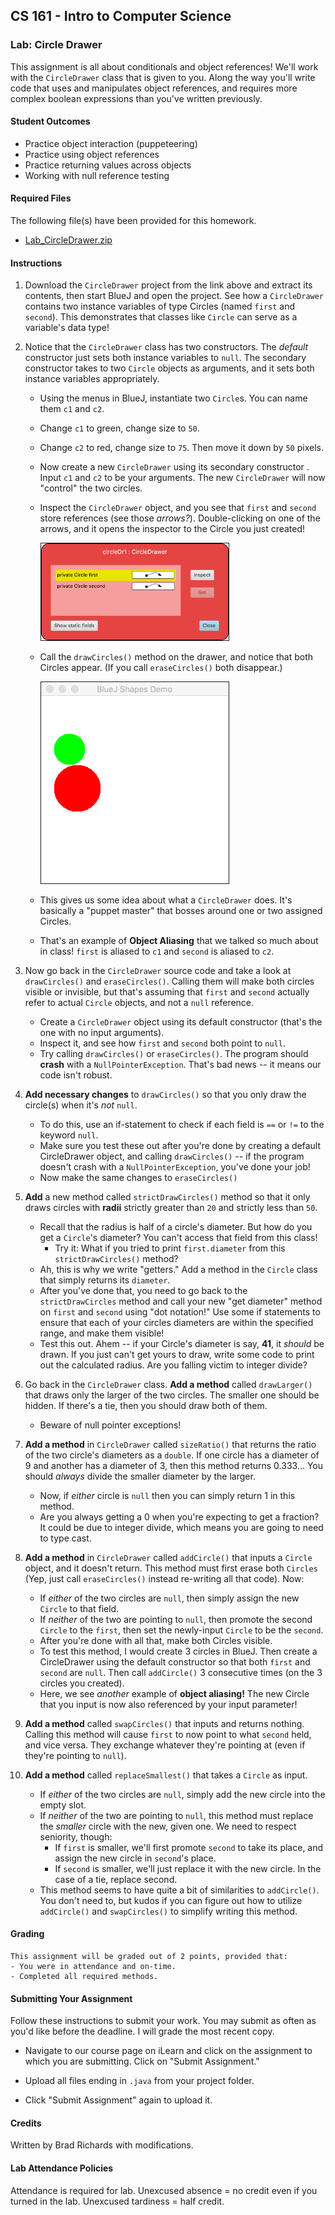 ## CS 161 - Intro to Computer Science

### Lab: Circle Drawer

This assignment is all about conditionals and object references! We'll work with the `CircleDrawer` class that is given to you. Along the way you'll write code that uses and manipulates object references, and requires more complex boolean expressions than you've written previously.

#### Student Outcomes

- Practice object interaction (puppeteering)
- Practice using object references
- Practice returning values across objects
- Working with null reference testing

<!-- 
#### Working with Partners (Please Read)

You are required to work _together_ on labs. As I mentioned the first day of class, some of you may have had some prior programming experience, and this lab may come more naturally for you. Please be humble and be supportive to one another, and don't leave your partner behind. Labs are _very_ low-stakes, and you'll get full credit for being here, working through it, and being a good citizen. We'll be around to help.

Here are your assigned partners for today's lab.

```
[Jones, B, Jones, S]
[Steller, L, Culpepper, A]
[Camblin, F, Strash, K]
[Beardsley, M, Murphy, C, Rodriguez, C]
[Brown, A, Grey, E]
[Roppolo, G, Murayama, E]
[Wissing, A, Miller, D]
``` 
-->


#### Required Files

The following file(s) have been provided for this homework.

- [Lab_CircleDrawer.zip](Lab_CircleDrawer.zip)

#### Instructions

1. Download the `CircleDrawer` project from the link above and extract its contents, then start BlueJ and open the project. See how a `CircleDrawer` contains two instance variables of type Circles (named `first` and `second`). This demonstrates that classes like `Circle` can serve as a variable's data type!

2. Notice that the `CircleDrawer` class has two constructors. The *default* constructor just sets both instance variables to `null`. The secondary constructor takes to two `Circle` objects as arguments, and it sets both instance variables appropriately.

    - Using the menus in BlueJ, instantiate two `Circle`s. You can name them `c1` and `c2`.
    - Change `c1` to green, change size to `50`.
    - Change `c2` to red, change size to `75`. Then move it down by `50` pixels.
    - Now create a new `CircleDrawer` using its secondary constructor . Input `c1` and `c2` to be your arguments. The new `CircleDrawer` will now "control" the two circles.
    - Inspect the `CircleDrawer` object, and you see that `first` and `second` store references (see those *arrows?*). Double-clicking on one of the arrows, and it opens the inspector to the Circle you just created!

      <img src="figures/drawer2.png" width="300px" border="1px" />

    - Call the `drawCircles()` method on the drawer, and notice that both Circles appear. (If you call `eraseCircles()` both disappear.)

      <img src="figures/drawer1.png" width="300px" border="1px" />

    - This gives us some idea about what a `CircleDrawer` does. It's basically a "puppet master" that bosses around one or two assigned Circles.

    - That's an example of **Object Aliasing** that we talked so much about in class! `first` is aliased to `c1` and `second` is aliased to `c2`.

3. Now go back in the `CircleDrawer` source code and take a look at `drawCircles()` and `eraseCircles()`. Calling them will make both circles visible or invisible, but that's assuming that `first` and `second` actually refer to actual `Circle` objects, and not a `null` reference.

    - Create a `CircleDrawer` object using its default constructor (that's the one with no input arguments).
    - Inspect it, and see how `first` and `second` both point to `null`.
    - Try calling `drawCircles()` or `eraseCircles()`. The program should **crash** with a `NullPointerException`. That's bad news -- it means our code isn't robust.

4. **Add necessary changes** to `drawCircles()` so that you only draw the circle(s) when it's *not* `null`.
    - To do this, use an if-statement to check if each field is `==` or `!=` to the keyword `null`.
    - Make sure you test these out after you're done by creating a default CircleDrawer object, and calling `drawCircles()` -- if the program doesn't crash with a `NullPointerException`, you've done your job!
    - Now make the same changes to `eraseCircles()`

5. **Add** a new method called `strictDrawCircles()` method so that it only draws circles with **radii** strictly greater than `20` and strictly less than `50`.

    - Recall that the radius is half of a circle's diameter. But how do you get a `Circle`'s diameter? You can't access that field from this class!
      - Try it: What if you tried to print `first.diameter` from this `strictDrawCircles()` method?
    - Ah, this is why we write "getters." Add a method in the `Circle` class that simply returns its `diameter`.
    - After you've done that, you need to go back to the `strictDrawCircles` method and call your new "get diameter" method on `first` and `second` using "dot notation!" Use some if statements to ensure that each of your circles diameters are within the specified range, and make them visible!
    - Test this out. Ahem -- if your Circle's diameter is say, **41**, it *should* be drawn. If you just can't get yours to draw, write some code to print out the calculated radius. Are you falling victim to integer divide?

6. Go back in the `CircleDrawer` class. **Add a method** called `drawLarger()` that draws only the larger of the two circles. The smaller one should be hidden. If there's a tie, then you should draw both of them. 
    - Beware of null pointer exceptions!

7. **Add a method** in `CircleDrawer` called `sizeRatio()` that returns the ratio of the two circle's diameters as a `double`. If one circle has a diameter of 9 and another has a diameter of 3, then this method returns 0.333... You should *always* divide the smaller diameter by the larger.

   - Now, if *either* circle is `null` then you can simply return 1 in this method.
   - Are you always getting a 0 when you're expecting to get a fraction? It could be due to integer divide, which means you are going to need to type cast.

8. **Add a method** in `CircleDrawer` called `addCircle()` that inputs a `Circle` object, and it doesn't return. This method must first erase both `Circles` (Yep, just call `eraseCircles()` instead re-writing all that code). Now:
    - If *either* of the two circles are `null`, then simply assign the new `Circle` to that field.
    - If *neither* of the two are pointing to `null`, then promote the second `Circle` to the `first`, then set the newly-input `Circle` to be the `second`.
    - After you're done with all that, make both Circles visible.
    - To test this method, I would create 3 circles in BlueJ. Then create a CircleDrawer using the default constructor so that both `first` and `second` are `null`. Then call `addCircle()` 3 consecutive times (on the 3 circles you created).
    - Here, we see *another* example of **object aliasing!** The new Circle that you input is now also referenced by your input parameter!

9. **Add a method** called `swapCircles()` that inputs and returns nothing. Calling this method will cause  `first` to now point to what `second` held, and vice versa. They exchange whatever they're pointing at (even if they're pointing to `null`).

10. **Add a method** called `replaceSmallest()` that takes a `Circle` as input. 
    - If *either* of the two circles are `null`, simply add the new circle into the empty slot. 
    - If *neither* of the two are pointing to `null`, this method must replace the *smaller* circle with the new, given one. We need to respect seniority, though:
      - If `first` is smaller, we'll first promote `second` to take its place, and assign the new circle in `second`'s place.
      - If `second` is smaller, we'll just replace it with the new circle. In the case of a tie, replace second.
    - This method seems to have quite a bit of similarities to `addCircle()`. You don't need to, but kudos if you can figure out how to utilize `addCircle()` and `swapCircles()` to simplify writing this method.



<!-- 

- Finally, add a method to `CircleDrawer` called `drawWhenEquals()` that draws both `Circles` if they are "equal" in _content_. Hide both of them if they aren't "equal." Before you can write the method, you need to add an `equals()` method in the `Circle` class.

  - Let's say that two `Circle`s are equal in content if they have the same size and (x,y) positioning. Refer back to the "content (deep) equality" notes, if you need a reminder on how these `equals()` methods are written.

-->


#### Grading

```
This assignment will be graded out of 2 points, provided that:
- You were in attendance and on-time.
- Completed all required methods.
```


#### Submitting Your Assignment
Follow these instructions to submit your work. You may submit as often as you'd like before the deadline. I will grade the most recent copy.

- Navigate to our course page on iLearn and click on the assignment to which you are submitting. Click on "Submit Assignment."

- Upload all files ending in  `.java` from your project folder.

- Click "Submit Assignment" again to upload it.

#### Credits

Written by Brad Richards with modifications.

#### Lab Attendance Policies

Attendance is required for lab. Unexcused absence = no credit even if you turned in the lab. Unexcused tardiness = half credit.
